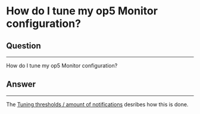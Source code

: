 # How do I tune my op5 Monitor configuration?

## Question

* * * * *

How do I tune my op5 Monitor configuration?

## Answer

* * * * *

The [Tuning thresholds / amount of notifications](https://kb.op5.com/pages/viewpage.action?pageId=688304) desribes how this is done.

 


